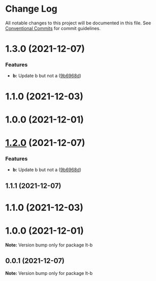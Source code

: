 # Change Log

All notable changes to this project will be documented in this file.
See [Conventional Commits](https://conventionalcommits.org) for commit guidelines.

# 1.3.0 (2021-12-07)


### Features

* **b:** Update b but not a ([9b6968d](https://github.com/wodenx/lerna-test/commit/9b6968dd9d6e7d0caaef7e33f41f228bdad0ec36))



# 1.1.0 (2021-12-03)



# 1.0.0 (2021-12-01)





# [1.2.0](https://github.com/wodenx/lerna-test/compare/lt-b@1.1.1...lt-b@1.2.0) (2021-12-07)


### Features

* **b:** Update b but not a ([9b6968d](https://github.com/wodenx/lerna-test/commit/9b6968dd9d6e7d0caaef7e33f41f228bdad0ec36))





## 1.1.1 (2021-12-07)



# 1.1.0 (2021-12-03)



# 1.0.0 (2021-12-01)

**Note:** Version bump only for package lt-b





## 0.0.1 (2021-12-07)

**Note:** Version bump only for package lt-b
